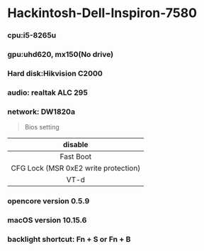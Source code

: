 # Hackintosh-Dell-Inspiron-7580

### cpu:i5-8265u

### gpu:uhd620, mx150(No drive)

### Hard disk:Hikvision C2000

### audio: realtak ALC 295

### network: DW1820a

> Bios setting

disable |
:-:|
Fast Boot|
CFG Lock (MSR 0xE2 write protection)|
VT-d	|


### opencore version 0.5.9

### macOS version 10.15.6

### backlight shortcut: Fn + S or Fn + B
